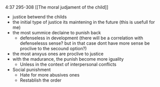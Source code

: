 4:37
295-308
[[The moral judjament of the child]]
- justice betwend the childs
- the initial type of justice its maintening in the future
	(this is usefull for me)
- the most summice declaine to punish back
	- defenseless in development
	(there will be a correlation with defenselesss sense? but in that case dont have more sense be proclive to the secound option?)
- the most anxyus ones are proclive to justice
- with the madurance, the punish become more iguality
	- Unless in the context of interpersonal conflicts
- Social punishment
	- Hate for more abusives ones
	- Restablish the order		